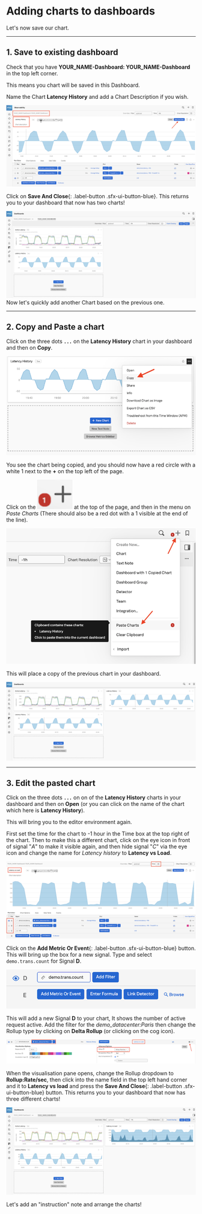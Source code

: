 # Adding charts to dashboards

Let's now save our chart.

---

## 1. Save to existing dashboard

Check that you have **YOUR_NAME-Dashboard: YOUR_NAME-Dashboard** in the top left corner.

This means you chart will be saved in this Dashboard.

Name the Chart **Latency History** and add a Chart Description if you wish.

![Save Chart 1](../images/dashboards/M-MoreCharts-1.png)

Click on **Save And Close**{: .label-button .sfx-ui-button-blue}. This returns you to your dashboard that now has two charts!

![Save Chart 2](../images/dashboards/M-MoreCharts-2.png)
Now let's quickly add another Chart based on the previous one.

---

## 2. Copy and Paste a chart

Click on the three dots **`...`** on the **Latency History** chart in your dashboard and then on **Copy**.

![Copy chart](../images/dashboards/M-MoreCharts-3.png)

You see the chart being copied, and you should now have a red circle with a white 1 next to the **+** on the top left of the page.

Click on the ![red one](../images/dashboards/M-MoreCharts-4.png) at the top of the page, and then in the menu on *Paste Charts* (There should also be a red dot with a 1 visible at the end of the line).

![Past charts](../images/dashboards/M-MoreCharts-5.png)

This will place a copy of the previous chart in your dashboard.

![Three Dashboard](../images/dashboards/M-MoreCharts-6.png)

---

## 3. Edit the pasted chart

Click on the three dots **`...`** on on of the **Latency History** charts in your dashboard and then on **Open** (or you can click on the name of the chart which here is **Latency History**).

This will bring you to the editor environment again.

First set the time for the chart to -1 hour in the Time box at the top right of the chart. Then to make this a different chart, click on the eye icon in front of signal "*A*" to make it visible again, and then hide signal "*C*" via the eye icon and change the name for *Latency history* to **Latency vs Load**.

![Set Visibility](../images/dashboards/M-MoreCharts-7.png)

Click on the **Add Metric Or Event**{: .label-button .sfx-ui-button-blue} button. This will bring up the box for a new signal. Type and select `demo.trans.count` for Signal **D**.

![Dashboard Info](../images/dashboards/M-MoreCharts-8.png)

This will add a new Signal **D** to your chart, It shows the number of active request active. Add the filter for the *demo_datacenter:Paris* then change the Rollup type by clicking on **Delta Rollup** (or clicking on the cog icon).

![rollup change](../images/dashboards/M-MoreCharts-9.png)

When the visualisation pane opens, change the Rollup dropdown to **Rollup:Rate/sec**, then click into the name field in the top left hand corner and it to **Latency vs load** and press the **Save And Close**{: .label-button .sfx-ui-button-blue} button. This returns you to your dashboard that now has three different charts!

![three charts](../images/dashboards/M-MoreCharts-10.png)

Let's add an "instruction" note and arrange the charts!
